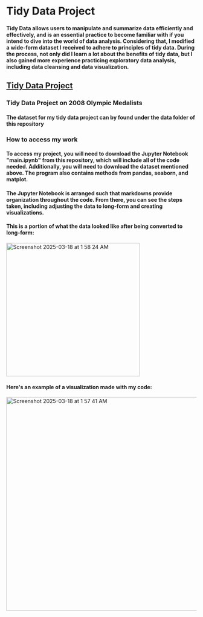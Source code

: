 # Tidy Data Project

#### Tidy Data allows users to manipulate and summarize data efficiently and effectively, and is an essential practice to become familiar with if you intend to dive into the world of data analysis. Considering that, I modified a wide-form dataset I received to adhere to principles of tidy data. During the process, not only did I learn a lot about the benefits of tidy data, but I also gained more experience practicing exploratory data analysis, including data cleansing and data visualization. 

## [Tidy Data Project](https://github.com/JackOwens38/OWENS-Python-Portfolio/tree/main/tidy_data_project)
### Tidy Data Project on 2008 Olympic Medalists
#### The dataset for my tidy data project can by found under the data folder of this repository

### How to access my work
#### To access my project, you will need to download the Jupyter Notebook "main.ipynb" from this repository, which will include all of the code needed. Additionally, you will need to download the dataset mentioned above. The program also contains methods from pandas, seaborn, and matplot. 

#### The Jupyter Notebook is arranged such that markdowns provide organization throughout the code. From there, you can see the steps taken, including adjusting the data to long-form and creating visualizations. 
#### This is a portion of what the data looked like after being converted to long-form:
<img width="353" alt="Screenshot 2025-03-18 at 1 58 24 AM" src="https://github.com/user-attachments/assets/9d4d9879-4944-455e-9f75-2a062ac8bb6d" />

#### Here's an example of a visualization made with my code: 
<img width="566" alt="Screenshot 2025-03-18 at 1 57 41 AM" src="https://github.com/user-attachments/assets/634b71f5-6163-4f20-9341-5e6ed5a221e8" />
